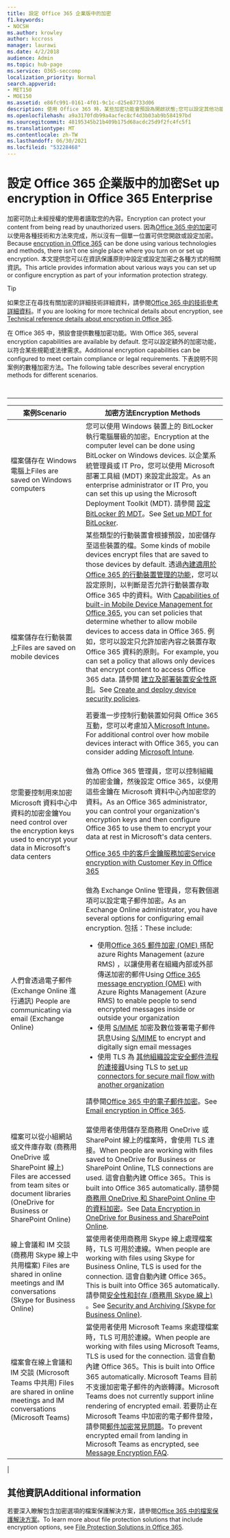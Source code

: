```yaml
---
title: 設定 Office 365 企業版中的加密
f1.keywords:
- NOCSH
ms.author: krowley
author: kccross
manager: laurawi
ms.date: 4/2/2018
audience: Admin
ms.topic: hub-page
ms.service: O365-seccomp
localization_priority: Normal
search.appverid:
- MET150
- MOE150
ms.assetid: e86fc991-0161-4f01-9c1c-d25e87733d06
description: 使用 Office 365 時，某些加密功能會預設為開啟狀態;您可以設定其他功能以符合某些規範或法律需求。
ms.openlocfilehash: a9a3170fdb99a4acfec8cf4d3b03ab9b584197bd
ms.sourcegitcommit: 48195345b21b409b175d68acdc25d9f2fc4fc5f1
ms.translationtype: MT
ms.contentlocale: zh-TW
ms.lasthandoff: 06/30/2021
ms.locfileid: "53228468"
---
```

# <a name="set-up-encryption-in-office-365-enterprise"></a><span data-ttu-id="8f216-103">設定 Office 365 企業版中的加密</span><span class="sxs-lookup"><span data-stu-id="8f216-103">Set up encryption in Office 365 Enterprise</span></span>

<span data-ttu-id="8f216-104">加密可防止未經授權的使用者讀取您的內容。</span><span class="sxs-lookup"><span data-stu-id="8f216-104">Encryption can protect your content from being read by unauthorized users.</span></span> <span data-ttu-id="8f216-105">因為[Office 365 中的加密](encryption.md)可以使用各種技術和方法來完成，所以沒有一個單一位置可供您開啟或設定加密。</span><span class="sxs-lookup"><span data-stu-id="8f216-105">Because [encryption in Office 365](encryption.md) can be done using various technologies and methods, there isn't one single place where you turn on or set up encryption.</span></span> <span data-ttu-id="8f216-106">本文提供您可以在資訊保護原則中設定或設定加密之各種方式的相關資訊。</span><span class="sxs-lookup"><span data-stu-id="8f216-106">This article provides information about various ways you can set up or configure encryption as part of your information protection strategy.</span></span>

> [!TIP]
> <span data-ttu-id="8f216-107">如果您正在尋找有關加密的詳細技術詳細資料，請參閱[Office 365 中的技術參考詳細資料](technical-reference-details-about-encryption.md)。</span><span class="sxs-lookup"><span data-stu-id="8f216-107">If you are looking for more technical details about encryption, see [Technical reference details about encryption in Office 365](technical-reference-details-about-encryption.md).</span></span>

<span data-ttu-id="8f216-108">在 Office 365 中，預設會提供數種加密功能。</span><span class="sxs-lookup"><span data-stu-id="8f216-108">With Office 365, several encryption capabilities are available by default.</span></span> <span data-ttu-id="8f216-109">您可以設定額外的加密功能，以符合某些規範或法律需求。</span><span class="sxs-lookup"><span data-stu-id="8f216-109">Additional encryption capabilities can be configured to meet certain compliance or legal requirements.</span></span> <span data-ttu-id="8f216-110">下表說明不同案例的數種加密方法。</span><span class="sxs-lookup"><span data-stu-id="8f216-110">The following table describes several encryption methods for different scenarios.</span></span>

<br>

****

|<span data-ttu-id="8f216-111">案例</span><span class="sxs-lookup"><span data-stu-id="8f216-111">Scenario</span></span>|<span data-ttu-id="8f216-112">加密方法</span><span class="sxs-lookup"><span data-stu-id="8f216-112">Encryption Methods</span></span>|
|---|---|
|<span data-ttu-id="8f216-113">檔案儲存在 Windows 電腦上</span><span class="sxs-lookup"><span data-stu-id="8f216-113">Files are saved on Windows computers</span></span>|<span data-ttu-id="8f216-114">您可以使用 Windows 裝置上的 BitLocker 執行電腦層級的加密。</span><span class="sxs-lookup"><span data-stu-id="8f216-114">Encryption at the computer level can be done using BitLocker on Windows devices.</span></span> <span data-ttu-id="8f216-115">以企業系統管理員或 IT Pro，您可以使用 Microsoft 部署工具組 (MDT) 來設定此設定。</span><span class="sxs-lookup"><span data-stu-id="8f216-115">As an enterprise administrator or IT Pro, you can set this up using the Microsoft Deployment Toolkit (MDT).</span></span> <span data-ttu-id="8f216-116">請參閱 [設定 BitLocker 的 MDT](/windows/deployment/deploy-windows-mdt/set-up-mdt-for-bitlocker)。</span><span class="sxs-lookup"><span data-stu-id="8f216-116">See [Set up MDT for BitLocker](/windows/deployment/deploy-windows-mdt/set-up-mdt-for-bitlocker).</span></span>|
|<span data-ttu-id="8f216-117">檔案儲存在行動裝置上</span><span class="sxs-lookup"><span data-stu-id="8f216-117">Files are saved on mobile devices</span></span>|<span data-ttu-id="8f216-118">某些類型的行動裝置會根據預設，加密儲存至這些裝置的檔。</span><span class="sxs-lookup"><span data-stu-id="8f216-118">Some kinds of mobile devices encrypt files that are saved to those devices by default.</span></span> <span data-ttu-id="8f216-119">透過[內建適用於 Office 365 的行動裝置管理的功能](https://support.microsoft.com/office/capabilities-of-built-in-mobile-device-management-for-microsoft-365-a1da44e5-7475-4992-be91-9ccec25905b0)，您可以設定原則，以判斷是否允許行動裝置存取 Office 365 中的資料。</span><span class="sxs-lookup"><span data-stu-id="8f216-119">With [Capabilities of built-in Mobile Device Management for Office 365](https://support.microsoft.com/office/capabilities-of-built-in-mobile-device-management-for-microsoft-365-a1da44e5-7475-4992-be91-9ccec25905b0), you can set policies that determine whether to allow mobile devices to access data in Office 365.</span></span> <span data-ttu-id="8f216-120">例如，您可以設定只允許加密內容之裝置存取 Office 365 資料的原則。</span><span class="sxs-lookup"><span data-stu-id="8f216-120">For example, you can set a policy that allows only devices that encrypt content to access Office 365 data.</span></span> <span data-ttu-id="8f216-121">請參閱 [建立及部署裝置安全性原則](https://support.microsoft.com/office/create-and-deploy-device-security-policies-d310f556-8bfb-497b-9bd7-fe3c36ea2fd6)。</span><span class="sxs-lookup"><span data-stu-id="8f216-121">See [Create and deploy device security policies](https://support.microsoft.com/office/create-and-deploy-device-security-policies-d310f556-8bfb-497b-9bd7-fe3c36ea2fd6).</span></span> <p> <span data-ttu-id="8f216-122">若要進一步控制行動裝置如何與 Office 365 互動，您可以考慮加入[Microsoft Intune](/mem/intune/fundamentals/setup-steps)。</span><span class="sxs-lookup"><span data-stu-id="8f216-122">For additional control over how mobile devices interact with Office 365, you can consider adding [Microsoft Intune](/mem/intune/fundamentals/setup-steps).</span></span>|
|<span data-ttu-id="8f216-123">您需要控制用來加密 Microsoft 資料中心中資料的加密金鑰</span><span class="sxs-lookup"><span data-stu-id="8f216-123">You need control over the encryption keys used to encrypt your data in Microsoft's data centers</span></span>|<span data-ttu-id="8f216-124">做為 Office 365 管理員，您可以控制組織的加密金鑰，然後設定 Office 365，以使用這些金鑰在 Microsoft 資料中心內加密您的資料。</span><span class="sxs-lookup"><span data-stu-id="8f216-124">As an Office 365 administrator, you can control your organization's encryption keys and then configure Office 365 to use them to encrypt your data at rest in Microsoft's data centers.</span></span> <p> [<span data-ttu-id="8f216-125">Office 365 中的客戶金鑰服務加密</span><span class="sxs-lookup"><span data-stu-id="8f216-125">Service encryption with Customer Key in Office 365</span></span>](customer-key-overview.md)|
|<span data-ttu-id="8f216-126">人們會透過電子郵件 (Exchange Online 進行通訊) </span><span class="sxs-lookup"><span data-stu-id="8f216-126">People are communicating via email (Exchange Online)</span></span>|<span data-ttu-id="8f216-127">做為 Exchange Online 管理員，您有數個選項可以設定電子郵件加密。</span><span class="sxs-lookup"><span data-stu-id="8f216-127">As an Exchange Online administrator, you have several options for configuring email encryption.</span></span> <span data-ttu-id="8f216-128">包括：</span><span class="sxs-lookup"><span data-stu-id="8f216-128">These include:</span></span> <ul><li><span data-ttu-id="8f216-129">使用[Office 365 郵件加密 (OME) ](set-up-new-message-encryption-capabilities.md)搭配 azure Rights Management (azure RMS) ，以讓使用者在組織內部或外部傳送加密的郵件</span><span class="sxs-lookup"><span data-stu-id="8f216-129">Using [Office 365 message encryption (OME)](set-up-new-message-encryption-capabilities.md) with Azure Rights Management (Azure RMS) to enable people to send encrypted messages inside or outside your organization</span></span></li><li><span data-ttu-id="8f216-130">使用 [S/MIME](/exchange/security-and-compliance/smime-exo/smime-exo) 加密及數位簽署電子郵件訊息</span><span class="sxs-lookup"><span data-stu-id="8f216-130">Using [S/MIME](/exchange/security-and-compliance/smime-exo/smime-exo) to encrypt and digitally sign email messages</span></span></li><li><span data-ttu-id="8f216-131">使用 TLS 為 [其他組織設定安全郵件流程的連接器](/exchange/mail-flow-best-practices/use-connectors-to-configure-mail-flow/set-up-connectors-for-secure-mail-flow-with-a-partner)</span><span class="sxs-lookup"><span data-stu-id="8f216-131">Using TLS to [set up connectors for secure mail flow with another organization](/exchange/mail-flow-best-practices/use-connectors-to-configure-mail-flow/set-up-connectors-for-secure-mail-flow-with-a-partner)</span></span></li></ul> <p> <span data-ttu-id="8f216-132">請參閱[Office 365 中的電子郵件加密](./email-encryption.md)。</span><span class="sxs-lookup"><span data-stu-id="8f216-132">See [Email encryption in Office 365](./email-encryption.md).</span></span>|
|<span data-ttu-id="8f216-133">檔案可以從小組網站或文件庫存取 (商務用 OneDrive 或 SharePoint 線上) </span><span class="sxs-lookup"><span data-stu-id="8f216-133">Files are accessed from team sites or document libraries (OneDrive for Business or SharePoint Online)</span></span>|<span data-ttu-id="8f216-134">當使用者使用儲存至商務用 OneDrive 或 SharePoint 線上的檔案時，會使用 TLS 連接。</span><span class="sxs-lookup"><span data-stu-id="8f216-134">When people are working with files saved to OneDrive for Business or SharePoint Online, TLS connections are used.</span></span> <span data-ttu-id="8f216-135">這會自動內建 Office 365。</span><span class="sxs-lookup"><span data-stu-id="8f216-135">This is built into Office 365 automatically.</span></span> <span data-ttu-id="8f216-136">請參閱[商務用 OneDrive 和 SharePoint Online 中的資料加密](./data-encryption-in-odb-and-spo.md)。</span><span class="sxs-lookup"><span data-stu-id="8f216-136">See [Data Encryption in OneDrive for Business and SharePoint Online](./data-encryption-in-odb-and-spo.md).</span></span>|
|<span data-ttu-id="8f216-137">線上會議和 IM 交談 (商務用 Skype 線上中共用檔案) </span><span class="sxs-lookup"><span data-stu-id="8f216-137">Files are shared in online meetings and IM conversations (Skype for Business Online)</span></span>|<span data-ttu-id="8f216-138">當使用者使用商務用 Skype 線上處理檔案時，TLS 可用於連線。</span><span class="sxs-lookup"><span data-stu-id="8f216-138">When people are working with files using Skype for Business Online, TLS is used for the connection.</span></span> <span data-ttu-id="8f216-139">這會自動內建 Office 365。</span><span class="sxs-lookup"><span data-stu-id="8f216-139">This is built into Office 365 automatically.</span></span> <span data-ttu-id="8f216-140">請參閱[安全性和封存 (商務用 Skype 線上) ](/office365/servicedescriptions/skype-for-business-online-service-description/skype-for-business-online-features)。</span><span class="sxs-lookup"><span data-stu-id="8f216-140">See [Security and Archiving (Skype for Business Online)](/office365/servicedescriptions/skype-for-business-online-service-description/skype-for-business-online-features).</span></span>|
|<span data-ttu-id="8f216-141">檔案會在線上會議和 IM 交談 (Microsoft Teams 中共用) </span><span class="sxs-lookup"><span data-stu-id="8f216-141">Files are shared in online meetings and IM conversations (Microsoft Teams)</span></span>|<span data-ttu-id="8f216-142">當使用者使用 Microsoft Teams 來處理檔案時，TLS 可用於連線。</span><span class="sxs-lookup"><span data-stu-id="8f216-142">When people are working with files using Microsoft Teams, TLS is used for the connection.</span></span> <span data-ttu-id="8f216-143">這會自動內建 Office 365。</span><span class="sxs-lookup"><span data-stu-id="8f216-143">This is built into Office 365 automatically.</span></span> <span data-ttu-id="8f216-144">Microsoft Teams 目前不支援加密電子郵件的內嵌轉譯。</span><span class="sxs-lookup"><span data-stu-id="8f216-144">Microsoft Teams does not currently support inline rendering of encrypted email.</span></span> <span data-ttu-id="8f216-145">若要防止在 Microsoft Teams 中加密的電子郵件登陸，請參閱[郵件加密常見問題](./ome-faq.yml#can-i-automatically-remove-encryption-on-incoming-and-outgoing-mail-)。</span><span class="sxs-lookup"><span data-stu-id="8f216-145">To prevent encrypted email from landing in Microsoft Teams as encrypted, see [Message Encryption FAQ](./ome-faq.yml#can-i-automatically-remove-encryption-on-incoming-and-outgoing-mail-).</span></span>|
|

## <a name="additional-information"></a><span data-ttu-id="8f216-146">其他資訊</span><span class="sxs-lookup"><span data-stu-id="8f216-146">Additional information</span></span>

<span data-ttu-id="8f216-147">若要深入瞭解包含加密選項的檔案保護解決方案，請參閱[Office 365 中的檔案保護解決方案](https://www.microsoft.com/download/details.aspx?id=55523)。</span><span class="sxs-lookup"><span data-stu-id="8f216-147">To learn more about file protection solutions that include encryption options, see [File Protection Solutions in Office 365](https://www.microsoft.com/download/details.aspx?id=55523).</span></span>
